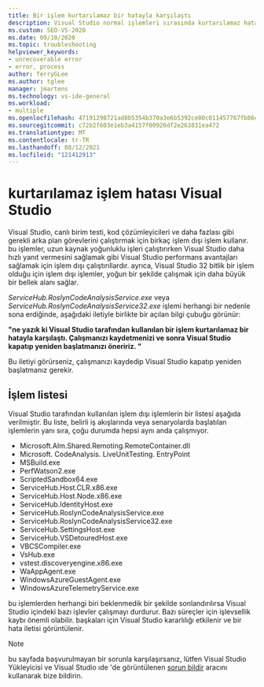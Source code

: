 ```yaml
---
title: Bir işlem kurtarılamaz bir hatayla karşılaştı
description: Visual Studio normal işlemleri sırasında kurtarılamaz hatalarla karşılaşılabilecek işlemler hakkında bilgi edinin.
ms.custom: SEO-VS-2020
ms.date: 09/10/2020
ms.topic: troubleshooting
helpviewer_keywords:
- unrecoverable error
- error, process
author: TerryGLee
ms.author: tglee
manager: jmartens
ms.technology: vs-ide-general
ms.workload:
- multiple
ms.openlocfilehash: 47191298721ad8b5354b370a3e6b5392ce00c011457767fb86cdda7e6c092271
ms.sourcegitcommit: c72b2f603e1eb3a4157f00926df2e263831ea472
ms.translationtype: MT
ms.contentlocale: tr-TR
ms.lasthandoff: 08/12/2021
ms.locfileid: "121412913"
---
```

# <a name="visual-studio-unrecoverable-process-error"></a>kurtarılamaz işlem hatası Visual Studio

Visual Studio, canlı birim testi, kod çözümleyicileri ve daha fazlası gibi gerekli arka plan görevlerini çalıştırmak için birkaç işlem dışı işlem kullanır. bu işlemler, uzun kaynak yoğunluklu işleri çalıştırırken Visual Studio daha hızlı yanıt vermesini sağlamak gibi Visual Studio performans avantajları sağlamak için işlem dışı çalıştırıllardır. ayrıca, Visual Studio 32 bitlik bir işlem olduğu için işlem dışı işlemler, yoğun bir şekilde çalışmak için daha büyük bir bellek alanı sağlar.

*ServiceHub.RoslynCodeAnalysisService.exe* veya *ServiceHub.RoslynCodeAnalysisService32.exe* işlemi herhangi bir nedenle sona erdiğinde, aşağıdaki iletiyle birlikte bir açılan bilgi çubuğu görünür:

**"ne yazık ki Visual Studio tarafından kullanılan bir işlem kurtarılamaz bir hatayla karşılaştı. Çalışmanızı kaydetmenizi ve sonra Visual Studio kapatıp yeniden başlatmanızı öneririz. "**

Bu iletiyi görürseniz, çalışmanızı kaydedip Visual Studio kapatıp yeniden başlatmanız gerekir.

## <a name="list-of-processes"></a>İşlem listesi

Visual Studio tarafından kullanılan işlem dışı işlemlerin bir listesi aşağıda verilmiştir. Bu liste, belirli iş akışlarında veya senaryolarda başlatılan işlemlerin yanı sıra, çoğu durumda hepsi aynı anda çalışmıyor.

- Microsoft.Alm.Shared.Remoting.RemoteContainer.dll
- Microsoft. CodeAnalysis. LiveUnitTesting. EntryPoint
- MSBuild.exe
- PerfWatson2.exe
- ScriptedSandbox64.exe
- ServiceHub.Host.CLR.x86.exe
- ServiceHub.Host.Node.x86.exe
- ServiceHub.IdentityHost.exe
- ServiceHub.RoslynCodeAnalysisService.exe
- ServiceHub.RoslynCodeAnalysisService32.exe
- ServiceHub.SettingsHost.exe
- ServiceHub.VSDetouredHost.exe
- VBCSCompiler.exe
- VsHub.exe
- vstest.discoveryengine.x86.exe
- WaAppAgent.exe
- WindowsAzureGuestAgent.exe
- WindowsAzureTelemetryService.exe

bu işlemlerden herhangi biri beklenmedik bir şekilde sonlandırılırsa Visual Studio içindeki bazı işlevler çalışmayı durdurur. Bazı süreçler için işlevsellik kaybı önemli olabilir. başkaları için Visual Studio kararlılığı etkilenir ve bir hata iletisi görüntülenir.

> [!NOTE]
> bu sayfada başvurulmayan bir sorunla karşılaşırsanız, lütfen Visual Studio Yükleyicisi ve Visual Studio ıde 'de görüntülenen [sorun bildir](../../ide/how-to-report-a-problem-with-visual-studio.md) aracını kullanarak bize bildirin.
